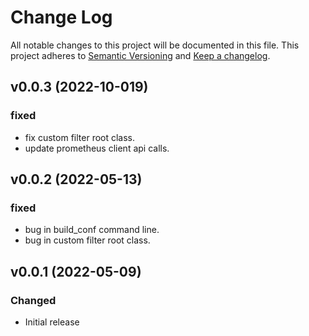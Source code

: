 # Change Log
All notable changes to this project will be documented in this file.
This project adheres to [Semantic Versioning](http://semver.org/) and [Keep a changelog](https://github.com/olivierlacan/keep-a-changelog).

 <!--next-version-placeholder-->
## v0.0.3 (2022-10-019)
### fixed
- fix custom filter root class.
- update prometheus client api calls.

## v0.0.2 (2022-05-13)
### fixed
- bug in build_conf command line.
- bug in custom filter root class.

## v0.0.1 (2022-05-09)
### Changed
- Initial release

